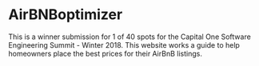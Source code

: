 # AirBNBoptimizer
This is a winner submission for 1 of 40 spots for the Capital One Software Engineering Summit - Winter 2018. 
This website works a guide to help homeowners place the best prices for their AirBnB listings.
